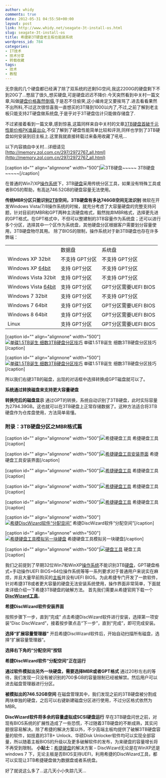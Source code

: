 ```yaml
---
author: whidy
comments: true
date: 2012-05-31 04:55:58+00:00
layout: post
link: http://www.whidy.net/seagate-3t-install-os.html
slug: seagate-3t-install-os
title: 希捷新3T硬盘老主板也能装系统
wordpress_id: 784
categories:
- IT技术
- 技术分享
- 转载收藏
tags:
- 技术
- 教程
---
```


无奈我的几个硬盘都已经满了除了双系统的还剩5G空间,我这2200G的硬盘剩下不到20G了...憋屈了很久,想买硬盘,可是硬盘迟迟不降价.今天突然看到中关村一篇文章,叫做[硬盘价格轰然倒塌](http://memory.zol.com.cn/297/2975625.html),于是忍不住偷笑,这小编肯定又要挨骂了.进去看看果然不出所料,不过这次很惊喜我一直想买的3T降到1000以内了,不过,之前了解到老主板只能支持2T硬盘做系统盘,于是乎对于3T硬盘估计只能做存储盘了.

不过紧接着看到一篇文章,感到惊喜,这篇同样来自中关村的文章[3TB硬盘首破千元 性能价格PK谁最出众](http://memory.zol.com.cn/297/2972767_all.html),不仅了解到了硬盘性能简单比较和评测,同样也学到了3TB硬盘如何安装到旧主板上.这里我就直接转载过来备用收藏了吼吼...<!-- more -->

以下内容摘自中关村...详细请见[http://memory.zol.com.cn/297/2972767_all.html](http://memory.zol.com.cn/297/2972767_all.html)

[caption id="" align="alignnone" width="500"]![3TB硬盘~~~~~ ](http://2a.zol-img.com.cn/product/83_500x2000/78/ce0e54f9TidPM.jpg) 3TB硬盘~~~~~[/caption]

在普通的Win7/XP[操作系统](http://detail.zol.com.cn/os_index/subcate121_list_1.html)下，3TB[硬盘](http://memory.zol.com.cn/)采用传统分区工具，如果没有特殊工具或者BIOS的帮助，有高达746.52GB的硬盘容量无法使用。

**传统MBR分区只能识别[2TB](http://detail.zol.com.cn/hard_drives/index266692.shtml)空间，3TB硬盘有多达746GB空间无法识别**
微软在开发Windows Vista/7/8操作系统的时候，就充分考虑了大容量硬盘的完整支持问题，针对目前的MBR和GPT两种主流硬盘格式，毅然抛弃MBR格式，选择更先进的GPT格式。在GPT格式中，不但可以整建制的3TB容量作为系统盘；还可以进行多个分区，选择其中一个区作为系统盘，其他硬盘分区根据客户需要划分容量使用，3TB硬盘物尽其用。
除了BIOS的限制，操作系统对于新3TB硬盘也存在许多弊端：

||||
|--- |--- |--- |
||数据盘|系统盘|
|Windows XP 32bit|不支持 GPT分区|不支持 GPT分区|
|Windows XP [64bit](http://detail.zol.com.cn/vga_index/subcate6_list_s257_1.html)|支持 GPT分区|不支持 GPT分区|
|Windows Vista 32bit|支持 GPT分区|不支持 GPT分区|
|Windows Vista [64bit](http://detail.zol.com.cn/vga_index/subcate6_list_s257_1.html)|支持 GPT分区|GPT分区需要UEFI BIOS|
|Windows 7 32bit|支持 GPT分区|不支持 GPT分区|
|Windows 7 64bit|支持 GPT分区|GPT分区需要UEFI BIOS|
|Windows 8 64bit|支持 GPT分区|GPT分区需要UEFI BIOS|
|Linux|支持 GPT分区|GPT分区需要UEFI BIOS|

[caption id="" align="alignnone" width="500"][![单碟1.5TB诞生 细数3TB硬盘分区技巧 ](http://2f.zol-img.com.cn/product/83_500x2000/305/ce28ZwGQLyQ.jpg)](http://detail.zol.com.cn/picture_index_834/index8334305.shtml) 单碟1.5TB诞生 细数3TB硬盘分区技巧[/caption]

[caption id="" align="alignnone" width="500"][![单碟1.5TB诞生 细数3TB硬盘分区技巧 ](http://2d.zol-img.com.cn/product/83_500x2000/309/ce0aHoUpj9pdE.jpg)](http://detail.zol.com.cn/picture_index_834/index8334309.shtml) 单碟1.5TB诞生 细数3TB硬盘分区技巧[/caption]

所以我们右键3TB的磁盘，出现的对话框中选择转换成GPT磁盘就可以了。

**系统通过转换磁盘来支持更大容量硬盘**

**转换完后的磁盘显示**
通过GPT的转换，系统自动识别了3TB硬盘，此时实际容量为2794.39GB。这也就可以在3TB硬盘上正常存储数据了。这种方法适合将3TB硬盘作为仓库盘使用，方法简单易懂。


### 附录：3TB硬盘分区之MBR格式篇


[caption id="" align="alignnone" width="500"]![希捷硬盘工具](http://2e.zol-img.com.cn/product/83_500x2000/860/ceJmPWPyCiu.jpg) 希捷硬盘工具[/caption]

[caption id="" align="alignnone" width="500"][![希捷硬盘工具安装界面](http://2c.zol-img.com.cn/product/83_500x2000/858/cefTJ8qGljeu6.jpg)](http://detail.zol.com.cn/picture_index_834/index8330858.shtml) 希捷硬盘工具安装界面[/caption]

[caption id="" align="alignnone" width="500"][![希捷硬盘工具](http://2a.zol-img.com.cn/product/83_500x2000/868/cehL61Fybq3E.jpg)](http://detail.zol.com.cn/picture_index_834/index8330868.shtml) 希捷硬盘工具[/caption]

[caption id="" align="alignnone" width="500"][![希捷硬盘工具](http://2a.zol-img.com.cn/product/83_500x2000/880/ceQvyye9TRHDQ.jpg)](http://detail.zol.com.cn/picture_index_834/index8330880.shtml) 希捷硬盘工具[/caption]

[caption id="" align="alignnone" width="500"][![希捷硬盘工具](http://2b.zol-img.com.cn/product/83_500x2000/887/ceFNaZSHBgmQ.jpg)](http://detail.zol.com.cn/picture_index_834/index8330887.shtml) 希捷硬盘工具[/caption]

[caption id="" align="alignnone" width="500"][![希捷DiscWizard软件“分配空间”](http://2e.zol-img.com.cn/product/83_500x2000/902/cez72Ufrv72qE.jpg)](http://detail.zol.com.cn/picture_index_834/index8330902.shtml) 希捷DiscWizard软件“分配空间”[/caption]

[caption id="" align="alignnone" width="500"][![希捷硬盘工具模拟另一块硬盘](http://2a.zol-img.com.cn/product/83_500x2000/916/ce0ho7zb6SZcA.jpg)](http://detail.zol.com.cn/picture_index_834/index8330916.shtml) 希捷硬盘工具模拟另一块硬盘[/caption]

[caption id="" align="alignnone" width="500"][![硬盘工具](http://2c.zol-img.com.cn/product/83_500x2000/918/ceb3ul5EUnsc.jpg)](http://detail.zol.com.cn/picture_index_834/index8330918.shtml) 硬盘工具[/caption]

我们之前提到了早期32位Win7和WinXP[操作系统](http://detail.zol.com.cn/os_index/subcate121_list_1.html)不能识别3TB[硬盘](http://memory.zol.com.cn/)，GPT硬盘格式+手动操作UEFI BIOS+64位操作系统等等一系列要求对于普通用户来说实在麻烦，并且大量早前购买的[主板](http://mb.zol.com.cn/)并没有UEFI BIOS。为此希捷专门开发了一款软件，针对希捷3TB或者更大容量的硬盘无法安装系统使用，操作界面非常简单，下面就来详细介绍一下希捷3TB硬盘的破解方法。
首先我们需要从希捷官网下载一个[**DiscWizard工具**](http://www.seagate.com/staticfiles/support/downloads/discwizard/DiscWizardSetup-14387.zh-cn.exe)。

**希捷DiscWizard软件安装界面**

按照步骤下一步，直到“完成”
点击希捷DiscWizard软件进行安装，选择第一项安装“Disc DiscWizard”，接着按步骤点击“下一步”，直到“完成”，即可完成安装。

**选择“扩展容量管理器”**
开启希捷DiscWizard软件后，开始自动扫描所有磁盘，选择“扩展容量管理器”。

**选择右下角的“分配空间”按钮**

**希捷DiscWizard软件“分配空间”正在运行**

**通过软件模拟出另外一块硬盘，需要选择MBR或者GPT格式**
通过20秒左右的等待，我们发现一只没有被识别的700多GB的容量限制已经被解禁。然后用户可以进去磁盘管理器进行分区。

**被模拟出的746.52GB空间**
在磁盘管理其中，我们发现之前的3TB硬盘被分割成两块单独的硬盘，之后可以右键新建磁盘分区进行使用，不过分区格式依然为MBR。

**DiscWizard软件将多余的容量虚拟成SCSI硬盘运行**
早在3TB硬盘问世之前，对现有BIOS系统的扩展性造成了一些恐慌，不过随着3TB硬盘的不断成熟，其实问题很容易解决。除了希捷的解决方案以外，不少高端主板均提供了破解3TB硬盘容量的软件，如技嘉的3TB+ Unlock、华硕Disk Unlocker软件均可以实现全部容量，所以随着主板BIOS的升级以及更多破解软件的发布，为来硬盘的容量增长将不再受到限制。
**小贴士：**[希捷硬盘](http://detail.zol.com.cn/hard_drives_index/subcate2_164_list_1.html)的解决方案 – DiscWizard无论是在WinXP还是windows 7 下，无论主板是否BIOS支持UEFI，利用希捷的DiscWizard工具，都可以实现让3TB希捷硬盘做为数据盘或者系统盘。

好了就说这么多了...这几天小小失踪几天...
